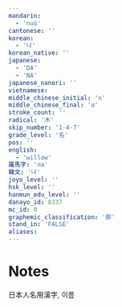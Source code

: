 ```yaml
---
mandarin:
  - 'nuó'
cantonese: ''
korean:
  - '나'
korean_native: ''
japanese:
  - 'DA'
  - 'NA'
japanese_nanori: ''
vietnamese:
middle_chinese_initial: 'n'
middle_chinese_final: 'ɑ'
stroke_count: ''
radical: '木'
skip_number: '1-4-7'
grade_level: '名'
pos: ''
english:
  - 'willow'
羅馬字: 'na'
韓文: '나'
joyo_level: ''
hsk_level: ''
hanmun_edu_level: ''
danayo_id: 8337
mc_id: 0
graphemic_classification: '那'
stand_in: 'FALSE'
aliases:
---
```


# Notes
日本人名用漢字, 이름
